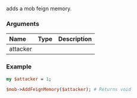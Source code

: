 adds a mob feign memory.
### Arguments
**Name**|**Type**|**Description**
:---|:---|:---
attacker||

### Example

```perl
my $attacker = 1;

$mob->AddFeignMemory($attacker); # Returns void
```